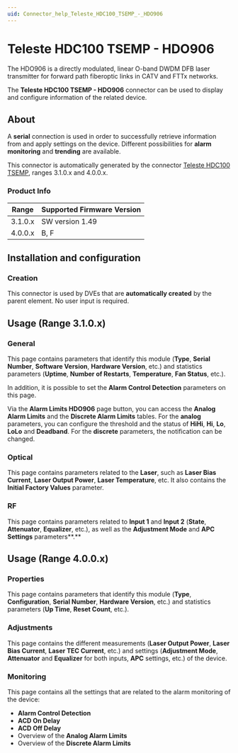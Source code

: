```yaml
---
uid: Connector_help_Teleste_HDC100_TSEMP_-_HDO906
---
```


# Teleste HDC100 TSEMP - HDO906

The HDO906 is a directly modulated, linear O-band DWDM DFB laser transmitter for forward path fiberoptic links in CATV and FTTx networks.

The **Teleste HDC100 TSEMP - HDO906** connector can be used to display and configure information of the related device.

## About

A **serial** connection is used in order to successfully retrieve information from and apply settings on the device. Different possibilities for **alarm monitoring** and **trending** are available.

This connector is automatically generated by the connector [Teleste HDC100 TSEMP](xref:Connector_help_Teleste_HDC100_TSEMP), ranges 3.1.0.x and 4.0.0.x.

### Product Info

| Range | Supported Firmware Version |
|------------------|-----------------------------|
| 3.1.0.x          | SW version 1.49             |
| 4.0.0.x          | B, F                        |

## Installation and configuration

### Creation

This connector is used by DVEs that are **automatically created** by the parent element. No user input is required.

## Usage (Range 3.1.0.x)

### General

This page contains parameters that identify this module (**Type**, **Serial Number**, **Software Version**, **Hardware Version**, etc.) and statistics parameters (**Uptime**, **Number of Restarts**, **Temperature**, **Fan Status**, etc.).

In addition, it is possible to set the **Alarm Control Detection** parameters on this page.

Via the **Alarm Limits HDO906** page button, you can access the **Analog Alarm Limits** and the **Discrete Alarm Limits** tables. For the **analog** parameters, you can configure the threshold and the status of **HiHi**, **Hi**, **Lo**, **LoLo** and **Deadband**. For the **discrete** parameters, the notification can be changed.

### Optical

This page contains parameters related to the **Laser**, such as **Laser Bias Current**, **Laser Output Power**, **Laser Temperature**, etc. It also contains the **Initial Factory Values** parameter.

### RF

This page contains parameters related to **Input 1** and **Input 2** (**State**, **Attenuator**, **Equalizer**, etc.), as well as the **Adjustment Mode** and **APC Settings** parameters**.**

## Usage (Range 4.0.0.x)

### Properties

This page contains parameters that identify this module (**Type**, **Configuration**, **Serial Number**, **Hardware Version**, etc.) and statistics parameters (**Up Time**, **Reset Count**, etc.).

### Adjustments

This page contains the different measurements (**Laser Output Power**, **Laser Bias Current**, **Laser TEC Current**, etc.) and settings (**Adjustment Mode**, **Attenuator** and **Equalizer** for both inputs, **APC** settings, etc.) of the device.

### Monitoring

This page contains all the settings that are related to the alarm monitoring of the device:

- **Alarm Control Detection**
- **ACD On Delay**
- **ACD Off Delay**
- Overview of the **Analog Alarm Limits**
- Overview of the **Discrete Alarm Limits**
